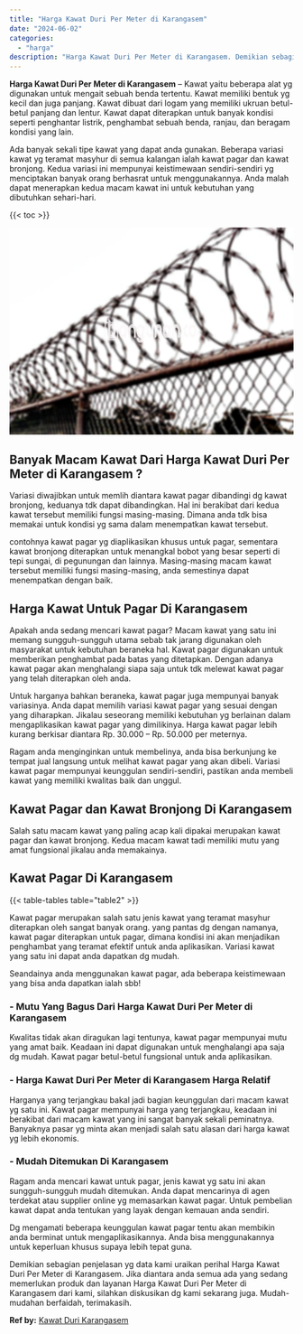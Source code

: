 ```yaml
---
title: "Harga Kawat Duri Per Meter di Karangasem"
date: "2024-06-02"
categories: 
  - "harga"
description: "Harga Kawat Duri Per Meter di Karangasem. Demikian sebagian penjelasan yg data kami uraikan perihal Harga Kawat Duri Per Meter di Karangasem. Jika diantara a..."
---
```


**Harga Kawat Duri Per Meter di Karangasem** – Kawat yaitu beberapa alat yg digunakan untuk mengait sebuah benda tertentu. Kawat memiliki bentuk yg kecil dan juga panjang. Kawat dibuat dari logam yang memiliki ukruan betul-betul panjang dan lentur. Kawat dapat diterapkan untuk banyak kondisi seperti penghantar listrik, penghambat sebuah benda, ranjau, dan beragam kondisi yang lain.

Ada banyak sekali tipe kawat yang dapat anda gunakan. Beberapa variasi kawat yg teramat masyhur di semua kalangan ialah kawat pagar dan kawat bronjong. Kedua variasi ini mempunyai keistimewaan sendiri-sendiri yg menciptakan banyak orang berhasrat untuk menggunakannya. Anda malah dapat menerapkan kedua macam kawat ini untuk kebutuhan yang dibutuhkan sehari-hari.

{{< toc >}}

![Harga Kawat Duri Per Meter di Karangasem](/images/jual-kawat-murah40.png)

## Banyak Macam Kawat Dari Harga Kawat Duri Per Meter di Karangasem ?

Variasi diwajibkan untuk memlih diantara kawat pagar dibandingi dg kawat bronjong, keduanya tdk dapat dibandingkan. Hal ini berakibat dari kedua kawat tersebut memiliki fungsi masing-masing. Dimana anda tdk bisa memakai untuk kondisi yg sama dalam menempatkan kawat tersebut.

contohnya kawat pagar yg diaplikasikan khusus untuk pagar, sementara kawat bronjong diterapkan untuk menangkal bobot yang besar seperti di tepi sungai, di pegunungan dan lainnya. Masing-masing macam kawat tersebut memiliki fungsi masing-masing, anda semestinya dapat menempatkan dengan baik.

## Harga Kawat Untuk Pagar Di Karangasem

Apakah anda sedang mencari kawat pagar? Macam kawat yang satu ini memang sungguh-sungguh utama sebab tak jarang digunakan oleh masyarakat untuk kebutuhan beraneka hal. Kawat pagar digunakan untuk memberikan penghambat pada batas yang ditetapkan. Dengan adanya kawat pagar akan menghalangi siapa saja untuk tdk melewat kawat pagar yang telah diterapkan oleh anda.

Untuk harganya bahkan beraneka, kawat pagar juga mempunyai banyak variasinya. Anda dapat memilih variasi kawat pagar yang sesuai dengan yang diharapkan. Jikalau seseorang memiliki kebutuhan yg berlainan dalam mengaplikasikan kawat pagar yang dimilikinya. Harga kawat pagar lebih kurang berkisar diantara Rp. 30.000 – Rp. 50.000 per meternya.

Ragam anda menginginkan untuk membelinya, anda bisa berkunjung ke tempat jual langsung untuk melihat kawat pagar yang akan dibeli. Variasi kawat pagar mempunyai keunggulan sendiri-sendiri, pastikan anda membeli kawat yang memiliki kwalitas baik dan unggul.

## Kawat Pagar dan Kawat Bronjong Di Karangasem

Salah satu macam kawat yang paling acap kali dipakai merupakan kawat pagar dan kawat bronjong. Kedua macam kawat tadi memiliki mutu yang amat fungsional jikalau anda memakainya.

## Kawat Pagar Di Karangasem

{{< table-tables table="table2" >}}

Kawat pagar merupakan salah satu jenis kawat yang teramat masyhur diterapkan oleh sangat banyak orang. yang pantas dg dengan namanya, kawat pagar diterapkan untuk pagar, dimana kondisi ini akan menjadikan penghambat yang teramat efektif untuk anda aplikasikan. Variasi kawat yang satu ini dapat anda dapatkan dg mudah.

Seandainya anda menggunakan kawat pagar, ada beberapa keistimewaan yang bisa anda dapatkan ialah sbb!

### \- Mutu Yang Bagus Dari Harga Kawat Duri Per Meter di Karangasem

Kwalitas tidak akan diragukan lagi tentunya, kawat pagar mempunyai mutu yang amat baik. Keadaan ini dapat digunakan untuk menghalangi apa saja dg mudah. Kawat pagar betul-betul fungsional untuk anda aplikasikan.

### \- Harga Kawat Duri Per Meter di Karangasem Harga Relatif

Harganya yang terjangkau bakal jadi bagian keunggulan dari macam kawat yg satu ini. Kawat pagar mempunyai harga yang terjangkau, keadaan ini berakibat dari macam kawat yang ini sangat banyak sekali peminatnya. Banyaknya pasar yg minta akan menjadi salah satu alasan dari harga kawat yg lebih ekonomis.

### \- Mudah Ditemukan Di Karangasem

Ragam anda mencari kawat untuk pagar, jenis kawat yg satu ini akan sungguh-sungguh mudah ditemukan. Anda dapat mencarinya di agen terdekat atau supplier online yg memasarkan kawat pagar. Untuk pembelian kawat dapat anda tentukan yang layak dengan kemauan anda sendiri.

Dg mengamati beberapa keunggulan kawat pagar tentu akan membikin anda berminat untuk mengaplikasikannya. Anda bisa menggunakannya untuk keperluan khusus supaya lebih tepat guna.

Demikian sebagian penjelasan yg data kami uraikan perihal Harga Kawat Duri Per Meter di Karangasem. Jika diantara anda semua ada yang sedang memerlukan produk dan layanan Harga Kawat Duri Per Meter di Karangasem dari kami, silahkan diskusikan dg kami sekarang juga. Mudah-mudahan berfaidah, terimakasih.

**Ref by:** [Kawat Duri Karangasem](https://id.wikipedia.org/wiki/Kawat)
